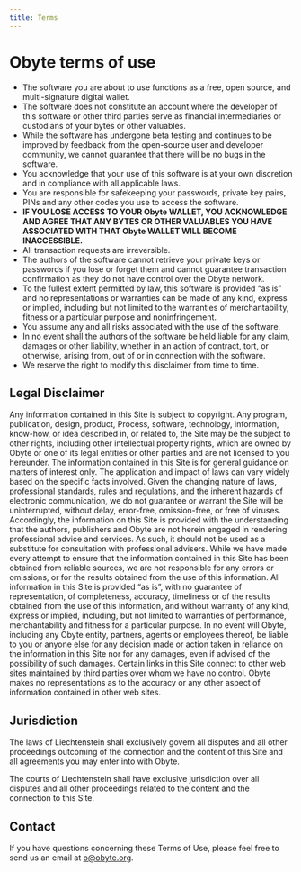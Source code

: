 ```yaml
---
title: Terms
---
```


# Obyte terms of use
* The software you are about to use functions as a free, open source, and multi-signature digital wallet.
* The software does not constitute an account where the developer of this software or other third parties serve as financial intermediaries or custodians of your bytes or other valuables.
* While the software has undergone beta testing and continues to be improved by feedback from the open-source user and developer community, we cannot guarantee that there will be no bugs in the software.
* You acknowledge that your use of this software is at your own discretion and in compliance with all applicable laws.
* You are responsible for safekeeping your passwords, private key pairs, PINs and any other codes you use to access the software.
* **IF YOU LOSE ACCESS TO YOUR Obyte WALLET, YOU ACKNOWLEDGE AND AGREE THAT ANY BYTES OR OTHER VALUABLES YOU HAVE ASSOCIATED WITH THAT Obyte WALLET WILL BECOME INACCESSIBLE.**
* All transaction requests are irreversible.
* The authors of the software cannot retrieve your private keys or passwords if you lose or forget them and cannot guarantee transaction confirmation as they do not have control over the Obyte network.
* To the fullest extent permitted by law, this software is provided “as is” and no representations or warranties can be made of any kind, express or implied, including but not limited to the warranties of merchantability, fitness or a particular purpose and noninfringement.
* You assume any and all risks associated with the use of the software.
* In no event shall the authors of the software be held liable for any claim, damages or other liability, whether in an action of contract, tort, or otherwise, arising from, out of or in connection with the software.
* We reserve the right to modify this disclaimer from time to time.


## Legal Disclaimer

Any information contained in this Site is subject to copyright. Any program, publication, design, product, Process, software, technology, information, know-how, or idea described in, or related to, the Site may be the subject to other rights, including other intellectual property rights, which are owned by Obyte or one of its legal entities or other parties and are not licensed to you hereunder. The information contained in this Site is for general guidance on matters of interest only. The application and impact of laws can vary widely based on the specific facts involved. Given the changing nature of laws, professional standards, rules and regulations, and the inherent hazards of electronic communication, we do not guarantee or warrant the Site will be uninterrupted, without delay, error-free, omission-free, or free of viruses. Accordingly, the information on this Site is provided with the understanding that the authors, publishers and Obyte are not herein engaged in rendering professional advice and services. As such, it should not be used as a substitute for consultation with professional advisers. While we have made every attempt to ensure that the information contained in this Site has been obtained from reliable sources, we are not responsible for any errors or omissions, or for the results obtained from the use of this information. All information in this Site is provided “as is”, with no guarantee of representation, of completeness, accuracy, timeliness or of the results obtained from the use of this information, and without warranty of any kind, express or implied, including, but not limited to warranties of performance, merchantability and fitness for a particular purpose. In no event will Obyte, including any Obyte entity, partners, agents or employees thereof, be liable to you or anyone else for any decision made or action taken in reliance on the information in this Site nor for any damages, even if advised of the possibility of such damages. Certain links in this Site connect to other web sites maintained by third parties over whom we have no control. Obyte makes no representations as to the accuracy or any other aspect of information contained in other web sites.


## Jurisdiction

The laws of Liechtenstein shall exclusively govern all disputes and all other proceedings outcoming of the connection and the content of this Site and all agreements you may enter into with Obyte.

The courts of Liechtenstein shall have exclusive jurisdiction over all disputes and all other proceedings related to the content and the connection to this Site.


## Contact
If you have questions concerning these Terms of Use, please feel free to send us an email at o@obyte.org.